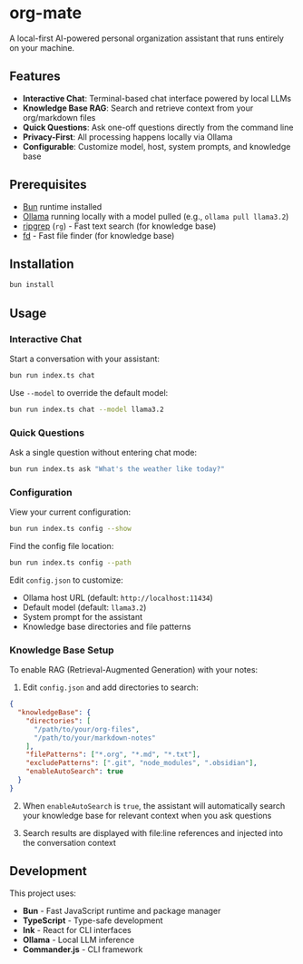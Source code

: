 # org-mate

A local-first AI-powered personal organization assistant that runs entirely on your machine.

## Features

- **Interactive Chat**: Terminal-based chat interface powered by local LLMs
- **Knowledge Base RAG**: Search and retrieve context from your org/markdown files
- **Quick Questions**: Ask one-off questions directly from the command line
- **Privacy-First**: All processing happens locally via Ollama
- **Configurable**: Customize model, host, system prompts, and knowledge base

## Prerequisites

- [Bun](https://bun.sh) runtime installed
- [Ollama](https://ollama.ai) running locally with a model pulled (e.g., `ollama pull llama3.2`)
- [ripgrep](https://github.com/BurntSushi/ripgrep) (`rg`) - Fast text search (for knowledge base)
- [fd](https://github.com/sharkdp/fd) - Fast file finder (for knowledge base)

## Installation

```bash
bun install
```

## Usage

### Interactive Chat

Start a conversation with your assistant:

```bash
bun run index.ts chat
```

Use `--model` to override the default model:

```bash
bun run index.ts chat --model llama3.2
```

### Quick Questions

Ask a single question without entering chat mode:

```bash
bun run index.ts ask "What's the weather like today?"
```

### Configuration

View your current configuration:

```bash
bun run index.ts config --show
```

Find the config file location:

```bash
bun run index.ts config --path
```

Edit `config.json` to customize:
- Ollama host URL (default: `http://localhost:11434`)
- Default model (default: `llama3.2`)
- System prompt for the assistant
- Knowledge base directories and file patterns

### Knowledge Base Setup

To enable RAG (Retrieval-Augmented Generation) with your notes:

1. Edit `config.json` and add directories to search:

```json
{
  "knowledgeBase": {
    "directories": [
      "/path/to/your/org-files",
      "/path/to/your/markdown-notes"
    ],
    "filePatterns": ["*.org", "*.md", "*.txt"],
    "excludePatterns": [".git", "node_modules", ".obsidian"],
    "enableAutoSearch": true
  }
}
```

2. When `enableAutoSearch` is `true`, the assistant will automatically search your knowledge base for relevant context when you ask questions

3. Search results are displayed with file:line references and injected into the conversation context

## Development

This project uses:
- **Bun** - Fast JavaScript runtime and package manager
- **TypeScript** - Type-safe development
- **Ink** - React for CLI interfaces
- **Ollama** - Local LLM inference
- **Commander.js** - CLI framework

